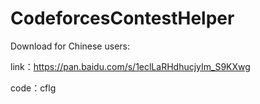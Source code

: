 # CodeforcesContestHelper
Download for Chinese users:  

link：https://pan.baidu.com/s/1eclLaRHdhucjyIm_S9KXwg 

code：cflg 
